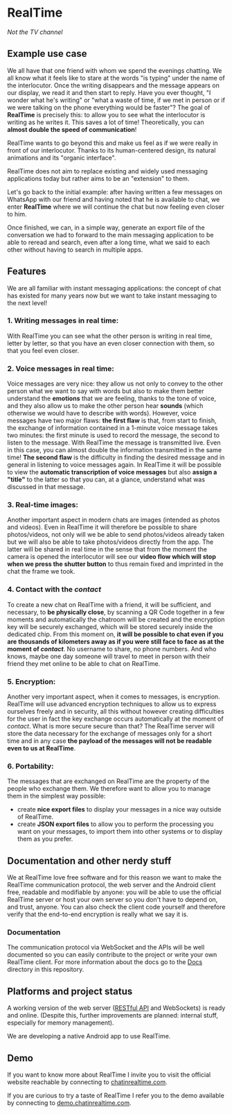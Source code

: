 # RealTime
*Not the TV channel*

## Example use case
We all have that one friend with whom we spend the evenings chatting. We all know what it feels like to stare at the words "is typing" under the name of the interlocutor.
Once the writing disappears and the message appears on our display, we read it and then start to reply.
Have you ever thought, "I wonder what he's writing" or "what a waste of time, if we met in person or if we were talking on the phone everything would be faster"?
The goal of **RealTime** is precisely this: to allow you to see what the interlocutor is writing as he writes it. This saves a lot of time!
Theoretically, you can **almost double the speed of communication**!

RealTime wants to go beyond this and make us feel as if we were really in front of our interlocutor. Thanks to its human-centered design, its natural animations and its "organic interface".

RealTime does not aim to replace existing and widely used messaging applications today but rather aims to be an "extension" to them.

Let's go back to the initial example: after having written a few messages on WhatsApp with our friend and having noted that he is available to chat, we enter **RealTime** where we will continue the chat but now feeling even closer to him.

Once finished, we can, in a simple way, generate an export file of the conversation we had to forward to the main messaging application to be able to reread and search, even after a long time, what we said to each other without having to search in multiple apps.

## Features
We are all familiar with instant messaging applications: the concept of chat has existed for many years now but we want to take instant messaging to the next level!
### 1. Writing messages in real time:
With RealTime you can see what the other person is writing in real time, letter by letter, so that you have an even closer connection with them, so that you feel even closer.

### 2. Voice messages in real time:
Voice messages are very nice: they allow us not only to convey to the other person what we want to say with words but also to make them better understand the **emotions** that we are feeling, thanks to the tone of voice, and they also allow us to make the other person hear **sounds** (which otherwise we would have to describe with words).
However, voice messages have two major flaws: **the first flaw** is that, from start to finish, the exchange of information contained in a 1-minute voice message takes two minutes:
the first minute is used to record the message,
the second to listen to the message.
With RealTime the message is transmitted live. Even in this case, you can almost double the information transmitted in the same time!
**The second flaw** is the difficulty in finding the desired message and in general in listening to voice messages again.
In RealTime it will be possible to view the **automatic transcription of voice messages** but also **assign a "title"** to the latter so that you can, at a glance, understand what was discussed in that message.

### 3. Real-time images:
Another important aspect in modern chats are images (intended as photos and videos).
Even in RealTime it will therefore be possible to share photos/videos, not only will we be able to send photos/videos already taken but we will also be able to take photos/videos directly from the app. The latter will be shared in real time in the sense that from the moment the camera is opened the interlocutor will see our **video flow which will stop when we press the shutter button** to thus remain fixed and imprinted in the chat the frame we took.

### 4. Contact with the *contact*
To create a new chat on RealTime with a friend, it will be sufficient, and necessary, to **be physically close**, by scanning a QR Code together in a few moments and automatically the chatroom will be created and the encryption key will be securely exchanged, which will be stored securely inside the dedicated chip. From this moment on, **it will be possible to chat even if you are thousands of kilometers away as if you were still face to face as at the moment of *contact***.
No username to share, no phone numbers.
And who knows, maybe one day someone will travel to meet in person with their friend they met online to be able to chat on RealTime.

### 5. Encryption:
Another very important aspect, when it comes to messages, is encryption. RealTime will use advanced encryption techniques to allow us to express ourselves freely and in security, all this without however creating difficulties for the user in fact the key exchange occurs automatically at the moment of *contact*. What is more secure secure than that?
The RealTime server will store the data necessary for the exchange of messages only for a short time and in any case **the payload of the messages will not be readable even to us at RealTime**.

### 6. Portability:
The messages that are exchanged on RealTime are the property of the people who exchange them. We therefore want to allow you to manage them in the simplest way possible:
- create **nice export files** to display your messages in a nice way outside of RealTime.
- create **JSON export files** to allow you to perform the processing you want on your messages, to import them into other systems or to display them as you prefer.

## Documentation and other nerdy stuff
We at RealTime love free software and for this reason we want to make the RealTime communication protocol, the web server and the Android client free, readable and modifiable by anyone:
you will be able to use the official RealTime server or host your own server so you don't have to depend on, and trust, anyone.
You can also check the client code yourself and therefore verify that the end-to-end encryption is really what we say it is.

### Documentation
The communication protocol via WebSocket and the APIs will be well documented so you can easily contribute to the project or write your own RealTime client.
For more information about the docs go to the [Docs](/Docs/) directory in this repository.

## Platforms and project status
A working version of the web server ([RESTful API](https://api.chatinrealtime.com/api-docs) and WebSockets) is ready and online. (Despite this, further improvements are planned: internal stuff, especially for memory management).

We are developing a native Android app to use RealTime.

## Demo
If you want to know more about RealTime I invite you to visit the official website reachable by connecting to [chatinrealtime.com](https://chatinrealtime.com).

If you are curious to try a taste of RealTime I refer you to the demo available by connecting to [demo.chatinrealtime.com](https://www.chatinrealtime.com/wait.html).